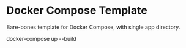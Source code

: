 # Docker Compose Template

Bare-bones template for Docker Compose, with single app directory.

docker-compose up --build
